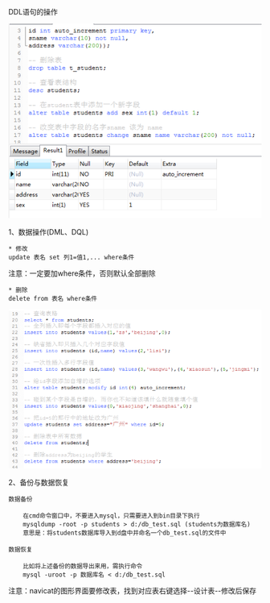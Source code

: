 DDL语句的操作

![ddl](../picture/ddl.png)

1、数据操作(DML、DQL)

    * 修改
    update 表名 set 列1=值1,... where条件

注意：一定要加where条件，否则默认全部删除
    
    * 删除
    delete from 表名 where条件
    
![ddl](../picture/ddl1.png)   

2、备份与数据恢复

    数据备份
    
        在cmd命令窗口中，不要进入mysql，只需要进入到bin目录下执行
        mysqldump -root -p students > d:/db_test.sql (students为数据库名)
        意思是：将students数据库导入到d盘中并命名一个db_test.sql的文件中
        
    数据恢复
    
        比如将上述备份的数据导出来用，需执行命令
        mysql -uroot -p 数据库名 < d:/db_test.sql
        
注意：navicat的图形界面要修改表，找到对应表右键选择--设计表--修改后保存
   